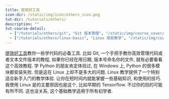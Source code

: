 ```yaml
---
title: 提效好工具
icon-dir: /static/img/icon/others_icon.png
tut-dir: /tutorials/others/
description: ""
tut-course-detail:
  - ["/tutorials/others/git", "Git 版本管理", "/static/img/course_cover/git.jpg"]
  - ["/tutorials/others/linux-basic", "Linux 简易教学", "/static/img/course_cover/linux.jpg"]
---
```



<a href="{{page.tut-dir}}">提效好工具</a>教你一些学代码的必备工具.
比如 Git,
一个手把手教你高效管理代码或者文本文件版本的教程, 如果你已经在用日期, 版本号命名你的文件, 就有必要看看这个高效教程.
学 Python 的朋友肯定体验过, 在 Windows 上, Python 的很多模块都安装失败.
但是这在 Linux 上却不是多大的问题. Linux 教学提供了一个特别适合新手入门的教学体验. 让你在短时间内就能掌握一些基础知识, 和使用的技巧.
我使用 Linux 是的主要原因也是这个, 比如早期的 Tensorflow. 不过你的目的可能有所不同. 这也没关系, 这个基础教学适用于所有初学者.